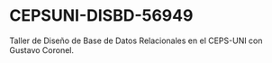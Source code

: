 # CEPSUNI-DISBD-56949
Taller de Diseño de Base de Datos Relacionales en el CEPS-UNI con Gustavo Coronel.
